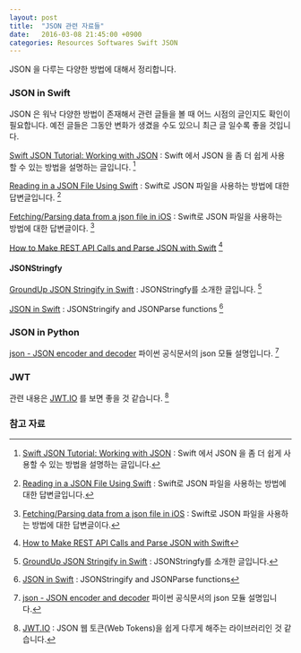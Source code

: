 ```yaml
---
layout: post
title:  "JSON 관련 자료들"
date:   2016-03-08 21:45:00 +0900
categories: Resources Softwares Swift JSON
---
```


JSON 을 다루는 다양한 방법에 대해서 정리합니다.

### JSON in Swift

JSON 은 워낙 다양한 방법이 존재해서 관련 글들을 볼 때 어느 시점의 글인지도 확인이 필요합니다. 예전 글들은 그동안 변화가 생겼을 수도 있으니 최근 글 일수록 좋을 것입니다.

[Swift JSON Tutorial: Working with JSON](https://www.raywenderlich.com/150322/swift-json-tutorial-2) : Swift 에서 JSON 을 좀 더 쉽게 사용할 수 있는 방법을 설명하는 글입니다. [^raywenderlich-json]

[Reading in a JSON File Using Swift](http://stackoverflow.com/questions/24410881/reading-in-a-json-file-using-swift) : Swift로 JSON 파일을 사용하는 방법에 대한 답변글입니다. [^stackoverflow-24410881]

[Fetching/Parsing data from a json file in iOS](http://stackoverflow.com/questions/18520949/fetching-parsing-data-from-a-json-file-in-ios) : Swift로 JSON 파일을 사용하는 방법에 대한 답변글이다. [^stackoverflow-18520949]

[How to Make REST API Calls and Parse JSON with Swift](https://devdactic.com/rest-api-parse-json-swift/) [^devdactic-parse-json]

#### JSONStringfy

[GroundUp JSON Stringify in Swift](https://medium.com/swift-programming/groundup-json-stringify-in-swift-b2d805458985#.d4go84ipw) : JSONStringfy를 소개한 글입니다. [^medium-d4go84ipw]

[JSON in Swift](https://medium.com/swift-programming/4-json-in-swift-144bf5f88ce4#.y88cnp97j) : JSONStringify and JSONParse functions [^medium-y88cnp97j]

### JSON in Python

[json - JSON encoder and decoder](https://docs.python.org/3.3/library/json.html) 파이썬 공식문서의 json 모듈 설명입니다. [^python]

### JWT

관련 내용은 [JWT.IO](https://jwt.io) 를 보면 좋을 것 같습니다. [^jwt-io]

### 참고 자료

[^raywenderlich-json]: [Swift JSON Tutorial: Working with JSON](https://www.raywenderlich.com/150322/swift-json-tutorial-2) : Swift 에서 JSON 을 좀 더 쉽게 사용할 수 있는 방법을 설명하는 글입니다.

[^stackoverflow-24410881]: [Reading in a JSON File Using Swift](http://stackoverflow.com/questions/24410881/reading-in-a-json-file-using-swift) : Swift로 JSON 파일을 사용하는 방법에 대한 답변글입니다.

[^stackoverflow-18520949]: [Fetching/Parsing data from a json file in iOS](http://stackoverflow.com/questions/18520949/fetching-parsing-data-from-a-json-file-in-ios) : Swift로 JSON 파일을 사용하는 방법에 대한 답변글이다.

[^devdactic-parse-json]: [How to Make REST API Calls and Parse JSON with Swift](https://devdactic.com/rest-api-parse-json-swift/)

[^medium-d4go84ipw]: [GroundUp JSON Stringify in Swift](https://medium.com/swift-programming/groundup-json-stringify-in-swift-b2d805458985#.d4go84ipw) : JSONStringfy를 소개한 글입니다.

[^medium-y88cnp97j]: [JSON in Swift](https://medium.com/swift-programming/4-json-in-swift-144bf5f88ce4#.y88cnp97j) : JSONStringify and JSONParse functions

[^python]: [json - JSON encoder and decoder](https://docs.python.org/3.3/library/json.html) 파이썬 공식문서의 json 모듈 설명입니다.

[^jwt-io]: [JWT.IO](https://jwt.io) : JSON 웹 토큰(Web Tokens)을 쉽게 다루게 해주는 라이브러리인 것 같습니다.
